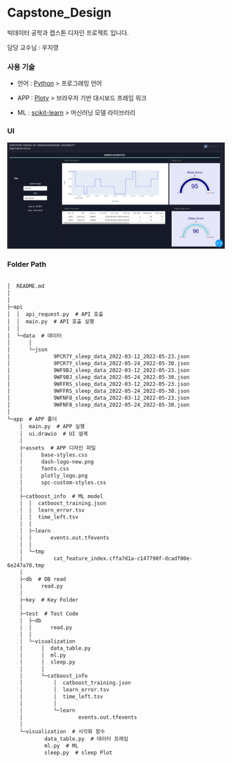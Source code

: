 # Capstone_Design

빅데이터 공학과 캡스톤 디자인 프로젝트 입니다.

담당 교수님 : 우지영

### 사용 기술

- 언어 : [Python](https://www.python.org/) > 프로그래밍 언어


- APP : [Ploty](https://plotly.com/dash/) > 브라우저 기반 대시보드 프레임 워크


- ML : [scikit-learn](https://scikit-learn.org/stable/) > 머신러닝 모델 라이브러리


### UI
<div align="center">
  <img src="./img/dash.png"><br>
</div>


### Folder Path
```

│  README.md
│
│
├─api
│  │  api_request.py  # API 호출
│  │  main.py  # API 호출 실행
│  │
│  └─data  # 데이터
│      │
│      └─json
│              9PCR7Y_sleep_data_2022-03-12_2022-05-23.json
│              9PCR7Y_sleep_data_2022-05-24_2022-05-30.json
│              9WF9BJ_sleep_data_2022-03-12_2022-05-23.json
│              9WF9BJ_sleep_data_2022-05-24_2022-05-30.json
│              9WFFRS_sleep_data_2022-03-12_2022-05-23.json
│              9WFFRS_sleep_data_2022-05-24_2022-05-30.json
│              9WFNF8_sleep_data_2022-03-12_2022-05-23.json
│              9WFNF8_sleep_data_2022-05-24_2022-05-30.json
│
└─app  # APP 폴더
    │  main.py  # APP 실행
    │  ui.drawio  # UI 설계
    │
    ├─assets  # APP 디자인 파일
    │      base-styles.css
    │      dash-logo-new.png
    │      fonts.css
    │      plotly_logo.png
    │      spc-custom-styles.css
    │
    ├─catboost_info  # ML model
    │  │  catboost_training.json
    │  │  learn_error.tsv
    │  │  time_left.tsv
    │  │
    │  ├─learn
    │  │      events.out.tfevents
    │  │
    │  └─tmp
    │          cat_feature_index.cffa7d1a-c147790f-dcadf00e-6e247a70.tmp
    │
    ├─db  # DB read
    │      read.py
    │
    ├─key  # Key Folder
    │
    ├─test  # Test Code
    │  ├─db
    │  │      read.py
    │  │
    │  └─visualization
    │      │  data_table.py
    │      │  ml.py
    │      │  sleep.py
    │      │
    │      └─catboost_info
    │          │  catboost_training.json
    │          │  learn_error.tsv
    │          │  time_left.tsv
    │          │
    │          └─learn
    │                  events.out.tfevents
    │
    └─visualization  # 시각화 함수
            data_table.py  # 데이터 프레임
            ml.py  # ML 
            sleep.py  # sleep Plot
```